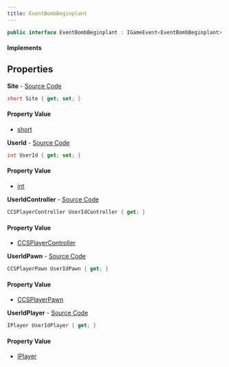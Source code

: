```yaml
---
title: EventBombBeginplant
---
```


```csharp
public interface EventBombBeginplant : IGameEvent<EventBombBeginplant>
```

#### Implements

## Properties

**Site** - [Source Code](https://github.com/swiftly-solution/swiftlys2/blob/main/managed/src/SwiftlyS2.Generated/GameEvents/Interfaces/EventBombBeginplant.cs#L48)

```csharp
short Site { get; set; }
```

#### Property Value

- [short](https://learn.microsoft.com/dotnet/api/system.int16)

**UserId** - [Source Code](https://github.com/swiftly-solution/swiftlys2/blob/main/managed/src/SwiftlyS2.Generated/GameEvents/Interfaces/EventBombBeginplant.cs#L41)

```csharp
int UserId { get; set; }
```

#### Property Value

- [int](https://learn.microsoft.com/dotnet/api/system.int32)

**UserIdController** - [Source Code](https://github.com/swiftly-solution/swiftlys2/blob/main/managed/src/SwiftlyS2.Generated/GameEvents/Interfaces/EventBombBeginplant.cs#L23)

```csharp
CCSPlayerController UserIdController { get; }
```

#### Property Value

- [CCSPlayerController](/docs/api/shared/schemadefinitions/ccsplayercontroller)

**UserIdPawn** - [Source Code](https://github.com/swiftly-solution/swiftlys2/blob/main/managed/src/SwiftlyS2.Generated/GameEvents/Interfaces/EventBombBeginplant.cs#L30)

```csharp
CCSPlayerPawn UserIdPawn { get; }
```

#### Property Value

- [CCSPlayerPawn](/docs/api/shared/schemadefinitions/ccsplayerpawn)

**UserIdPlayer** - [Source Code](https://github.com/swiftly-solution/swiftlys2/blob/main/managed/src/SwiftlyS2.Generated/GameEvents/Interfaces/EventBombBeginplant.cs#L34)

```csharp
IPlayer UserIdPlayer { get; }
```

#### Property Value

- [IPlayer](/docs/api/shared/players/iplayer)

